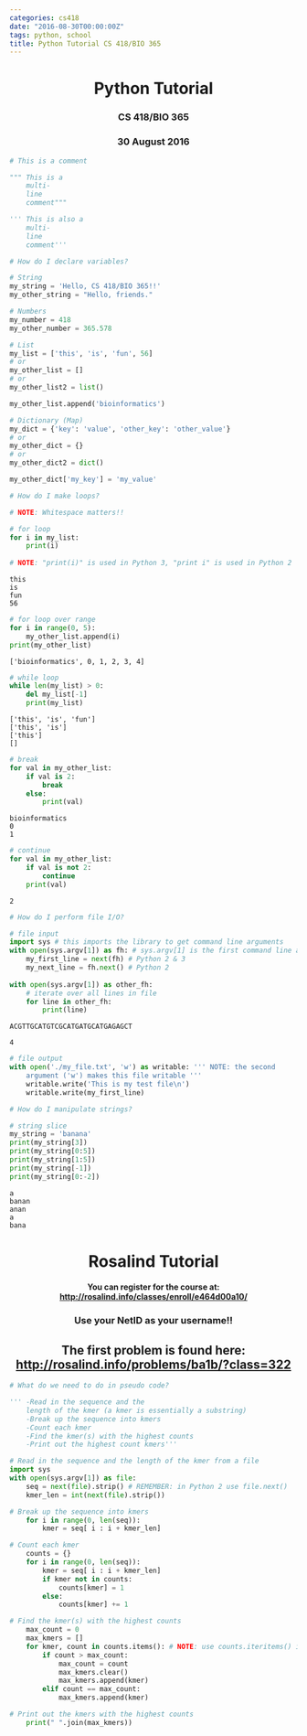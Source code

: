 ```yaml
---
categories: cs418
date: "2016-08-30T00:00:00Z"
tags: python, school
title: Python Tutorial CS 418/BIO 365
---
```


<div align="center">
<h1>Python Tutorial</h1>

<h3>CS 418/BIO 365</h3>
<h3>30 August 2016</h3>
</div>


```python
# This is a comment
```


```python
""" This is a 
    multi-
    line
    comment"""
```


```python
''' This is also a 
    multi-
    line
    comment'''
```


```python
# How do I declare variables?

# String
my_string = 'Hello, CS 418/BIO 365!!'
my_other_string = "Hello, friends."
```


```python
# Numbers
my_number = 418
my_other_number = 365.578
```


```python
# List
my_list = ['this', 'is', 'fun', 56]
# or
my_other_list = []
# or
my_other_list2 = list()

my_other_list.append('bioinformatics')
```


```python
# Dictionary (Map)
my_dict = {'key': 'value', 'other_key': 'other_value'}
# or
my_other_dict = {}
# or
my_other_dict2 = dict()

my_other_dict['my_key'] = 'my_value'
```


```python
# How do I make loops?

# NOTE: Whitespace matters!!

# for loop
for i in my_list:
    print(i)
    
# NOTE: "print(i)" is used in Python 3, "print i" is used in Python 2 
```

    this
    is
    fun
    56



```python
# for loop over range
for i in range(0, 5):
    my_other_list.append(i)
print(my_other_list)
```

    ['bioinformatics', 0, 1, 2, 3, 4]



```python
# while loop
while len(my_list) > 0:
    del my_list[-1]
    print(my_list)
```

    ['this', 'is', 'fun']
    ['this', 'is']
    ['this']
    []



```python
# break 
for val in my_other_list:
    if val is 2:
        break
    else:
        print(val)
```

    bioinformatics
    0
    1



```python
# continue
for val in my_other_list:
    if val is not 2:
        continue
    print(val)
```

    2



```python
# How do I perform file I/O?

# file input
import sys # this imports the library to get command line arguments
with open(sys.argv[1]) as fh: # sys.argv[1] is the first command line argument, sys.argv[2] is the second ... and so on.
    my_first_line = next(fh) # Python 2 & 3
    my_next_line = fh.next() # Python 2 
    
with open(sys.argv[1]) as other_fh:
    # iterate over all lines in file
    for line in other_fh:
        print(line)
```

    ACGTTGCATGTCGCATGATGCATGAGAGCT
    
    4
    



```python
# file output
with open('./my_file.txt', 'w') as writable: ''' NOTE: the second 
    argument ('w') makes this file writable '''
    writable.write('This is my test file\n')
    writable.write(my_first_line)
```


```python
# How do I manipulate strings?

# string slice
my_string = 'banana'
print(my_string[3])
print(my_string[0:5])
print(my_string[1:5])
print(my_string[-1])
print(my_string[0:-2])
```

    a
    banan
    anan
    a
    bana


<div align="center">
<h1>Rosalind Tutorial</h1>
<h4>You can register for the course at: <a href="http://rosalind.info/classes/enroll/e464d00a10/">http://rosalind.info/classes/enroll/e464d00a10/</a></h4>
<h3>Use your NetID as your username!!</h3>
</div>

<div align="center">
<h2>The first problem is found here: <a href="http://rosalind.info/problems/ba1b/?class=322">http://rosalind.info/problems/ba1b/?class=322</a></h2>
</div>


```python
# What do we need to do in pseudo code?

''' -Read in the sequence and the 
    length of the kmer (a kmer is essentially a substring)
    -Break up the sequence into kmers
    -Count each kmer
    -Find the kmer(s) with the highest counts
    -Print out the highest count kmers'''
```


```python
# Read in the sequence and the length of the kmer from a file
import sys
with open(sys.argv[1]) as file:
    seq = next(file).strip() # REMEMBER: in Python 2 use file.next()
    kmer_len = int(next(file).strip())
```


```python
# Break up the sequence into kmers
    for i in range(0, len(seq)):
        kmer = seq[ i : i + kmer_len]
```


```python
# Count each kmer
    counts = {}
    for i in range(0, len(seq)):
        kmer = seq[ i : i + kmer_len]
        if kmer not in counts:
            counts[kmer] = 1
        else:
            counts[kmer] += 1
```


```python
# Find the kmer(s) with the highest counts
    max_count = 0
    max_kmers = []
    for kmer, count in counts.items(): # NOTE: use counts.iteritems() in Python 2
        if count > max_count:
            max_count = count
            max_kmers.clear()
            max_kmers.append(kmer)
        elif count == max_count:
            max_kmers.append(kmer)
```


```python
# Print out the kmers with the highest counts
    print(" ".join(max_kmers))
```

